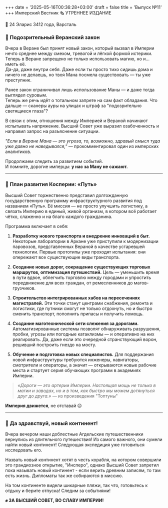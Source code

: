 +++
date = '2025-05-16T00:36:28+03:00'
draft = false
title = 'Выпуск №11'
+++
Имперский Вестник 🗞
УТРЕННЕЕ ИЗДАНИЕ

📆 24 Эларис 3412 года, Варсталь

### **🤨 Подозрительный Веранский закон**
Вчера в Веране был принят новый закон, который вызвал в Империи нечто среднее между смехом, тревогой и лёгкой формой истерики.  
Теперь в Веране запрещено не только использовать магию, но и… иметь её.  
Да-да, даже внутри себя. Даже если ты просто тихо сидишь дома и ничего не делаешь, но твоя Мана посмела существовать — ты уже преступник.

Ранее закон ограничивал лишь использование Маны — и даже тогда выглядел суровым.  
Теперь же речь идёт о тотальном запрете на сам факт обладания. Что дальше — сканеры ауры на улицах и штраф за "подозрительно светящиеся глаза"?

В связи с этим, отношения между Империей и Вераной начинают испытывать напряжение. Высший Совет уже выразил озабоченность и направил запрос на разъяснение ситуации.

*"Если в Веране Мана — это угроза, то, возможно, здравый смысл туда уже давно не наведывался,"* — прокомментировал один из имперских аналитиков.

Продолжаем следить за развитием событий.  
И помните, дорогие имперцы: **у нас за Ману не сажают.**

---

### **🚆 План развития Косперии: «Путь»**
Высший Совет торжественно представил долгожданную государственную программу инфраструктурного развития под названием «Путь». Её миссия — не просто улучшить логистику, а связать Империю в единый, живой организм, в котором всё работает чётко, слаженно и на благо каждого гражданина.

Программа включает в себя:

1) **Разработку нового транспорта и внедрение инноваций в быт.** 
Некоторые лаборатории в Аркане уже приступили к модернизации паровозов, представленных Вераной в качестве устаревшей технологии. Первые прототипы уже проходят испытания: они опережают все существующие виды транспорта.

2) **Создание новых дорог, сокращение существующих торговых маршрутов, оптимизация путешествий.**
Цель — уменьшить время в пути вдвое, облегчить торговлю между городами и упростить передвижение для всех граждан, от ремесленников до магов-грузчиков.

3) **Строительство интегрированных хабов на пересечениях магистралей.** Эти точки станут центрами снабжения, ремонта и логистики, где путники смогут не только отдохнуть, но и быстро сменить транспорт, пополнить припасы и получить помощь.

4) **Создание маготехнической сети слежения за дорогами.** Автоматизированные системы позволят обнаруживать разрушения, пробки, угрозы или погодные катаклизмы — и оперативно на них реагировать. Да, даже если это очередной странствующий ворон, решивший построить гнездо на мосту.

5) **Обучение и подготовка новых специалистов.** Для поддержания новой инфраструктуры требуются инженеры, навигаторы, смотрители и операторы, а значит — открываются новые рабочие места и стартует серия обучающих программ в академиях Империи.

>*«Дороги — это артерии Империи. Настоящая мощь не только в магии и заводах, но и в том, как быстро мы можем дотянуться друг до друга.»*
>— из произведения "Топтуны"

**Империя движется**, не отставай 😉

---

### **👋  Да здравствуй, новый континент!**
Вчера вечером наши доблестные Агдельские путешественники вернулись из длительного путешествия! Из самого важного, они сумели найти новый континент! Следующая экспедиция уже готовиться исследовать его. 

Назвать новый континент хотят в честь корабля, на котором совершили это грандиозное открытие, "Инсперо", однако Высший Совет запретил пока называть новый континент - если верить древним записям, то там есть жизнь. Дипломаты так же собираются в миссию. 

На том континенте видели шикарные пляжи, так что, готовьтесь к отдыху и берите отпуска! Следим за событиями!

**✊ ЗА ВЫСШИЙ СОВЕТ, ВО СЛАВУ ИМПЕРИИ!**